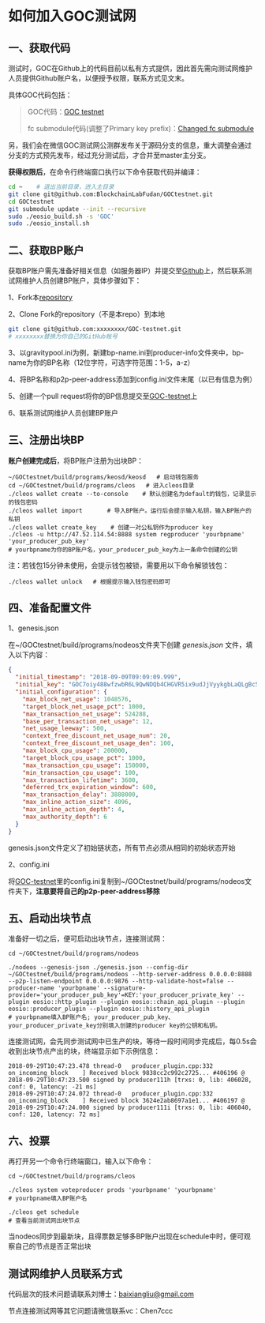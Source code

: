 # 如何加入GOC测试网

## 一、获取代码

测试时，GOC在Github上的代码目前以私有方式提供，因此首先需向测试网维护人员提供Github账户名，以便授予权限，联系方式见文末。

具体GOC代码包括：

> GOC代码：[GOC testnet](https://github.com/BlockchainLabFudan/GOCtestnet)
>
> fc submodule代码(调整了Primary key prefix)：[Changed fc submodule](https://github.com/BlockchainLabFudan/fc)

另，我们会在微信GOC测试网公测群发布关于源码分支的信息，重大调整会通过分支的方式预先发布，经过充分测试后，才合并至master主分支。

**获得权限后**，在命令行终端窗口执行以下命令获取代码并编译：

```sh
cd ~    # 退出当前目录，进入主目录
git clone git@github.com:BlockchainLabFudan/GOCtestnet.git
cd GOCtestnet
git submodule update --init --recursive
sudo ./eosio_build.sh -s 'GOC'
sudo ./eosio_install.sh
```



## 二、获取BP账户

获取BP账户需先准备好相关信息（如服务器IP）并提交至[Github](https://github.com/GOCLAB/GOC-testnet)上，然后联系测试网维护人员创建BP账户，具体步骤如下：

1、Fork本[repository](https://github.com/GOCLAB/GOC-testnet)

2、Clone Fork的repository（不是本repo）到本地

```sh
git clone git@github.com:xxxxxxxx/GOC-testnet.git 
# xxxxxxxx替换为你自己的GitHub帐号
```

3、以gravitypool.ini为例，新建bp-name.ini到producer-info文件夹中，bp-name为你的BP名称（12位字符，可选字符范围：1-5，a-z）

4、将BP名称和p2p-peer-address添加到config.ini文件末尾（以已有信息为例）

5、创建一个pull request将你的BP信息提交至[GOC-testnet](https://github.com/GOCLAB/GOC-testnet)上

6、联系测试网维护人员创建BP账户



## 三、注册出块BP

**账户创建完成后**，将BP账户注册为出块BP：

```shell
~/GOCtestnet/build/programs/keosd/keosd   # 启动钱包服务
cd ~/GOCtestnet/build/programs/cleos   # 进入cleos目录
./cleos wallet create --to-console    # 默认创建名为default的钱包，记录显示的钱包密码
./cleos wallet import       # 导入BP账户。运行后会提示输入私钥，输入BP账户的私钥
./cleos wallet create_key    # 创建一对公私钥作为producer key
./cleos -u http://47.52.114.54:8888 system regproducer 'yourbpname' 'your_producer_pub_key' 
# yourbpname为你的BP账户名，your_producer_pub_key为上一条命令创建的公钥
```

注：若钱包15分钟未使用，会提示钱包被锁，需要用以下命令解锁钱包：
```shell
./cleos wallet unlock   # 根据提示输入钱包密码即可
```


## 四、准备配置文件

1、genesis.json

在~/GOCtestnet/build/programs/nodeos文件夹下创建 *genesis.json* 文件，填入以下内容：

```json
{
  "initial_timestamp": "2018-09-09T09:09:09.999",
  "initial_key": "GOC7oiy488wfzwbR6L9QwNDQb4CHGVR5ix9udJjVyykgbLaQLgBc5",
  "initial_configuration": {
    "max_block_net_usage": 1048576,
    "target_block_net_usage_pct": 1000,
    "max_transaction_net_usage": 524288,
    "base_per_transaction_net_usage": 12,
    "net_usage_leeway": 500,
    "context_free_discount_net_usage_num": 20,
    "context_free_discount_net_usage_den": 100,
    "max_block_cpu_usage": 200000,
    "target_block_cpu_usage_pct": 1000,
    "max_transaction_cpu_usage": 150000,
    "min_transaction_cpu_usage": 100,
    "max_transaction_lifetime": 3600,
    "deferred_trx_expiration_window": 600,
    "max_transaction_delay": 3888000,
    "max_inline_action_size": 4096,
    "max_inline_action_depth": 4,
    "max_authority_depth": 6
  }
}
```

genesis.json文件定义了初始链状态，所有节点必须从相同的初始状态开始

2、config.ini

将[GOC-testnet](https://github.com/GOCLAB/GOC-testnet)里的config.ini复制到~/GOCtestnet/build/programs/nodeos文件夹下，**注意要将自己的p2p-peer-address移除**



## 五、启动出块节点

准备好一切之后，便可启动出块节点，连接测试网：

```shell
cd ~/GOCtestnet/build/programs/nodeos

./nodeos --genesis-json ./genesis.json --config-dir ~/GOCtestnet/build/programs/nodeos --http-server-address 0.0.0.0:8888 --p2p-listen-endpoint 0.0.0.0:9876 --http-validate-host=false --producer-name 'yourbpname' --signature-provider='your_producer_pub_key'=KEY:'your_producer_private_key' --plugin eosio::http_plugin --plugin eosio::chain_api_plugin --plugin eosio::producer_plugin --plugin eosio::history_api_plugin
# yourbpname填入BP账户名; your_producer_pub_key、your_producer_private_key分别填入创建的producer key的公钥和私钥。
```

连接测试网，会先同步测试网中已生产的块，等待一段时间同步完成后，每0.5s会收到出块节点产出的块，终端显示如下示例信息：
```
2018-09-29T10:47:23.478 thread-0   producer_plugin.cpp:332       on_incoming_block    ] Received block 9838cc2c992c2725... #406196 @ 2018-09-29T10:47:23.500 signed by producer111h [trxs: 0, lib: 406028, conf: 0, latency: -21 ms]
2018-09-29T10:47:24.072 thread-0   producer_plugin.cpp:332       on_incoming_block    ] Received block 3624e2ab8697a1e1... #406197 @ 2018-09-29T10:47:24.000 signed by producer111i [trxs: 0, lib: 406040, conf: 120, latency: 72 ms]
```



## 六、投票

再打开另一个命令行终端窗口，输入以下命令：

```shell
cd ~/GOCtestnet/build/programs/cleos

./cleos system voteproducer prods 'yourbpname' 'yourbpname'
# yourbpname填入BP账户名

./cleos get schedule 
# 查看当前测试网出块节点
```
当nodeos同步到最新块，且得票数足够多BP账户出现在schedule中时，便可观察自己的节点是否正常出块





## 测试网维护人员联系方式

代码层次的技术问题请联系刘博士：[baixiangliu@gmail.com](mailto:baixiangliu@gmail.com)

节点连接测试网等其它问题请微信联系vc：Chen7ccc
